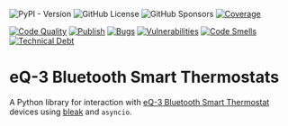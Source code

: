 ![PyPI - Version](https://img.shields.io/pypi/v/eq3btsmart?logo=python&logoColor=green&color=blue)
![GitHub License](https://img.shields.io/github/license/eulemitkeule/eq3btsmart)
![GitHub Sponsors](https://img.shields.io/github/sponsors/eulemitkeule?logo=GitHub-Sponsors)
[![Coverage](https://sonarcloud.io/api/project_badges/measure?project=EuleMitKeule_eq3btsmart&metric=coverage)](https://sonarcloud.io/summary/new_code?id=EuleMitKeule_eq3btsmart)

[![Code Quality](https://github.com/EuleMitKeule/eq3btsmart/actions/workflows/quality.yml/badge.svg)](https://github.com/EuleMitKeule/eq3btsmart/actions/workflows/quality.yml)
[![Publish](https://github.com/EuleMitKeule/eq3btsmart/actions/workflows/publish.yml/badge.svg)](https://github.com/EuleMitKeule/eq3btsmart/actions/workflows/publish.yml)
[![Bugs](https://sonarcloud.io/api/project_badges/measure?project=EuleMitKeule_eq3btsmart&metric=bugs)](https://sonarcloud.io/summary/new_code?id=EuleMitKeule_eq3btsmart)
[![Vulnerabilities](https://sonarcloud.io/api/project_badges/measure?project=EuleMitKeule_eq3btsmart&metric=vulnerabilities)](https://sonarcloud.io/summary/new_code?id=EuleMitKeule_eq3btsmart)
[![Code Smells](https://sonarcloud.io/api/project_badges/measure?project=EuleMitKeule_eq3btsmart&metric=code_smells)](https://sonarcloud.io/summary/new_code?id=EuleMitKeule_eq3btsmart)
[![Technical Debt](https://sonarcloud.io/api/project_badges/measure?project=EuleMitKeule_eq3btsmart&metric=sqale_index)](https://sonarcloud.io/summary/new_code?id=EuleMitKeule_eq3btsmart)

# eQ-3 Bluetooth Smart Thermostats

A Python library for interaction with [eQ-3 Bluetooth Smart Thermostat](https://www.eq-3.de/produkte/eqiva/detail/bluetooth-smart-heizkoerperthermostat.html) devices using [bleak](https://github.com/hbldh/bleak) and `asyncio`.
